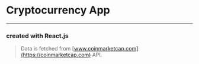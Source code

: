 # Cryptocurrency App

---
### created with React.js

> Data is fetched from [www.coinmarketcap.com](https://coinmarketcap.com) API.

